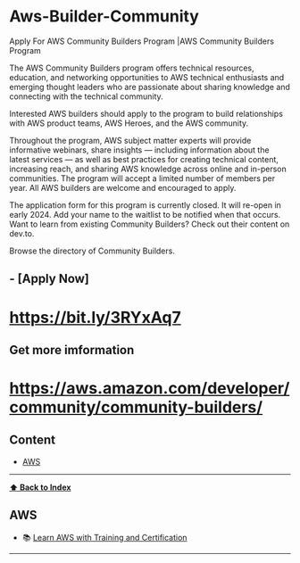 # Aws-Builder-Community
Apply For AWS Community Builders Program |AWS Community Builders Program

The AWS Community Builders program offers technical resources, education, and networking opportunities to AWS technical enthusiasts and emerging thought leaders who are passionate about sharing knowledge and connecting with the technical community.

Interested AWS builders should apply to the program to build relationships with AWS product teams, AWS Heroes, and the AWS community.

Throughout the program, AWS subject matter experts will provide informative webinars, share insights — including information about the latest services — as well as best practices for creating technical content, increasing reach, and sharing AWS knowledge across online and in-person communities. The program will accept a limited number of members per year. All AWS builders are welcome and encouraged to apply.

The application form for this program is currently closed. It will re-open in early 2024. Add your name to the waitlist to be notified when that occurs.
Want to learn from existing Community Builders? Check out their content on dev.to.

Browse the directory of Community Builders.

## - [Apply Now]
# https://bit.ly/3RYxAq7

## Get more imformation   
# https://aws.amazon.com/developer/community/community-builders/


## Content

- [AWS](#aws)

---
**[⬆ Back to Index](#content)**

## AWS

- :books: [Learn AWS with Training and Certification](https://aws.amazon.com/training/)

---
